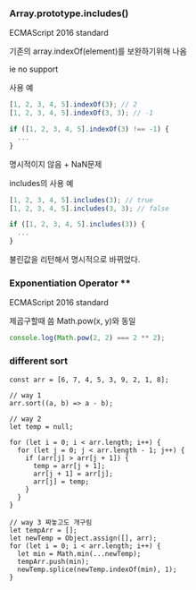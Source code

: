 ### Array.prototype.includes()

ECMAScript 2016 standard

기존의 array.indexOf(element)를 보완하기위해 나옴

ie no support

사용 예

```javascript
[1, 2, 3, 4, 5].indexOf(3); // 2
[1, 2, 3, 4, 5].indexOf(3, 3); // -1

if ([1, 2, 3, 4, 5].indexOf(3) !== -1) {
  ...
}
```

명시적이지 않음 + NaN문제

includes의 사용 예

```javascript
[1, 2, 3, 4, 5].includes(3); // true
[1, 2, 3, 4, 5].includes(3, 3); // false

if ([1, 2, 3, 4, 5].includes(3)) {
  ...
}
```

불린값을 리턴해서 명시적으로 바뀌었다.

### Exponentiation Operator **

ECMAScript 2016 standard

제곱구할때 씀 Math.pow(x, y)와 동일

```javascript
console.log(Math.pow(2, 2) === 2 ** 2);
```

### different sort
```
const arr = [6, 7, 4, 5, 3, 9, 2, 1, 8];

// way 1
arr.sort((a, b) => a - b);

// way 2
let temp = null;

for (let i = 0; i < arr.length; i++) {
  for (let j = 0; j < arr.length - 1; j++) {
    if (arr[j] > arr[j + 1]) {
      temp = arr[j + 1];
      arr[j + 1] = arr[j];
      arr[j] = temp;
    }
  }
}

// way 3 짜놓고도 개구림
let tempArr = [];
let newTemp = Object.assign([], arr);
for (let i = 0; i < arr.length; i++) {
  let min = Math.min(...newTemp);
  tempArr.push(min);
  newTemp.splice(newTemp.indexOf(min), 1);
}
```
